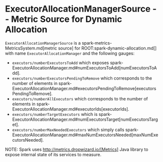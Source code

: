 # ExecutorAllocationManagerSource -- Metric Source for Dynamic Allocation

`ExecutorAllocationManagerSource` is a spark-metrics-MetricsSystem.md[metric source] for ROOT:spark-dynamic-allocation.md[] with name `ExecutorAllocationManager` and the following gauges:

* `executors/numberExecutorsToAdd` which exposes spark-ExecutorAllocationManager.md#numExecutorsToAdd[numExecutorsToAdd].
* `executors/numberExecutorsPendingToRemove` which corresponds to the number of elements in spark-ExecutorAllocationManager.md#executorsPendingToRemove[executorsPendingToRemove].
* `executors/numberAllExecutors` which corresponds to the number of elements in spark-ExecutorAllocationManager.md#executorIds[executorIds].
* `executors/numberTargetExecutors` which is spark-ExecutorAllocationManager.md#numExecutorsTarget[numExecutorsTarget].
* `executors/numberMaxNeededExecutors` which simply calls spark-ExecutorAllocationManager.md#maxNumExecutorsNeeded[maxNumExecutorsNeeded].

NOTE: Spark uses http://metrics.dropwizard.io/[Metrics] Java library to expose internal state of its services to measure.
